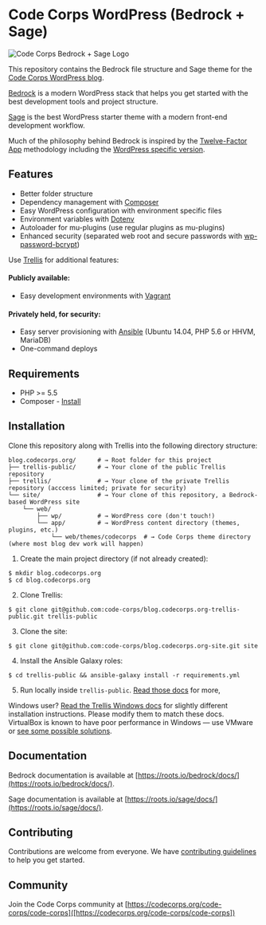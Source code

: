 # Code Corps WordPress (Bedrock + Sage)

![Code Corps Bedrock + Sage Logo](https://d3pgew4wbk2vb1.cloudfront.net/images/github/code-corps-site.png)

This repository contains the Bedrock file structure and Sage theme for the [Code Corps WordPress blog](https://blog.codecorps.org).

[Bedrock](https://roots.io/bedrock/) is a modern WordPress stack that helps you get started with the best development tools and project structure.

[Sage](https://roots.io/sage/) is the best WordPress starter theme with a modern front-end development workflow.

Much of the philosophy behind Bedrock is inspired by the [Twelve-Factor App](http://12factor.net/) methodology including the [WordPress specific version](https://roots.io/twelve-factor-wordpress/).

## Features

* Better folder structure
* Dependency management with [Composer](http://getcomposer.org)
* Easy WordPress configuration with environment specific files
* Environment variables with [Dotenv](https://github.com/vlucas/phpdotenv)
* Autoloader for mu-plugins (use regular plugins as mu-plugins)
* Enhanced security (separated web root and secure passwords with [wp-password-bcrypt](https://github.com/roots/wp-password-bcrypt))

Use [Trellis](https://github.com/code-corps/blog.codecorps.org-trellis-public) for additional features:

#### Publicly available:
* Easy development environments with [Vagrant](http://www.vagrantup.com/)

#### Privately held, for security:
* Easy server provisioning with [Ansible](http://www.ansible.com/) (Ubuntu 14.04, PHP 5.6 or HHVM, MariaDB)
* One-command deploys

## Requirements

* PHP >= 5.5
* Composer - [Install](https://getcomposer.org/doc/00-intro.md#installation-linux-unix-osx)

## Installation

Clone this repository along with Trellis into the following directory structure:

```shell
blog.codecorps.org/      # → Root folder for this project
├── trellis-public/      # → Your clone of the public Trellis repository
├── trellis/             # → Your clone of the private Trellis repository (acccess limited; private for security)
└── site/                # → Your clone of this repository, a Bedrock-based WordPress site
    └── web/
        ├── wp/          # → WordPress core (don't touch!)
        └── app/         # → WordPress content directory (themes, plugins, etc.)
            └── web/themes/codecorps  # → Code Corps theme directory (where most blog dev work will happen)
```

1. Create the main project directory (if not already created):

```shell
$ mkdir blog.codecorps.org
$ cd blog.codecorps.org
```

2. Clone Trellis:

```shell
$ git clone git@github.com:code-corps/blog.codecorps.org-trellis-public.git trellis-public
```

3. Clone the site:

```shell
$ git clone git@github.com:code-corps/blog.codecorps.org-site.git site
```

4. Install the Ansible Galaxy roles:

```shell
$ cd trellis-public && ansible-galaxy install -r requirements.yml
```

5. Run locally inside `trellis-public`. [Read those docs](https://github.com/code-corps/blog.codecorps.org-trellis-public#local-development-setup) for more,

Windows user? [Read the Trellis Windows docs](https://roots.io/trellis/docs/windows/) for slightly different installation instructions. Please modify them to match these docs. VirtualBox is known to have poor performance in Windows — use VMware or [see some possible solutions](https://discourse.roots.io/t/virtualbox-performance-in-windows/3932).

## Documentation

Bedrock documentation is available at [https://roots.io/bedrock/docs/](https://roots.io/bedrock/docs/).

Sage documentation is available at [https://roots.io/sage/docs/](https://roots.io/sage/docs/).

## Contributing

Contributions are welcome from everyone. We have [contributing guidelines](https://github.com/blog.codecorps.org-site/blob/master/CONTRIBUTING.md) to help you get started.

## Community

Join the Code Corps community at [https://codecorps.org/code-corps/code-corps]([https://codecorps.org/code-corps/code-corps])
